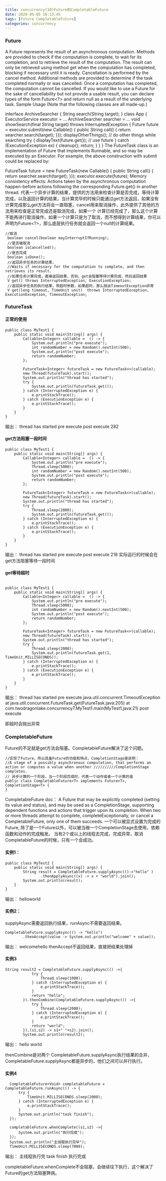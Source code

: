 ```yaml
---
title: concurrency(10)Future和CompletableFuture
date: 2020-05-05 16:13:45
tags: [Future CompletableFuture]
categories: concurrency
---
```


### Future
A Future represents the result of an asynchronous computation. Methods are provided to check if the computation is complete, to wait for its completion, and to retrieve the result of the computation. The result can only be retrieved using method get when the computation has completed, blocking if necessary until it is ready. Cancellation is performed by the cancel method. Additional methods are provided to determine if the task completed normally or was cancelled. Once a computation has completed, the computation cannot be cancelled. If you would like to use a Future for the sake of cancellability but not provide a usable result, you can declare types of the form Future<?> and return null as a result of the underlying task.
Sample Usage (Note that the following classes are all made-up.)

interface ArchiveSearcher { String search(String target); }
class App {
 ExecutorService executor = ...
 ArchiveSearcher searcher = ...
 void showSearch(final String target)
     throws InterruptedException {
   Future<String> future
     = executor.submit(new Callable<String>() {
       public String call() {
           return searcher.search(target);
       }});
   displayOtherThings(); // do other things while searching
   try {
     displayText(future.get()); // use future
   } catch (ExecutionException ex) { cleanup(); return; }
 }
}
The FutureTask class is an implementation of Future that implements Runnable, and so may be executed by an Executor. For example, the above construction with submit could be replaced by:

FutureTask<String> future =
 new FutureTask<String>(new Callable<String>() {
   public String call() {
     return searcher.search(target);
 }});
executor.execute(future);
Memory consistency effects: Actions taken by the asynchronous computation happen-before actions following the corresponding Future.get() in another thread.
代表一个异步计算的结果，提供的方法用来检查计算是否完成，等待计算完成，以及返回计算的结果，当计算完毕的时候只能通过get方法返回，如果没有计算完成那么get方法将会一直阻塞，cancel用来取消操作，此外提供了其他的方法用来检查是正常完成还是取消完成，如果一个 计算已经完成了，那么这个计算不能再进行取消操作，如果一个计算只是为了取消，而不想得到计算结果，你可以声明为Future<?>，那么底层执行任务就会返回一个null的计算结果。

```
//取消
 boolean cancel(boolean mayInterruptIfRunning);
 //是否被取消
 boolean isCancelled();
 //是否完成
 boolean isDone();
 //返回异步任务的计算结果，
 //Waits if necessary for the computation to complete, and then retrieves its result.
 //如果任务计算完成，直接返回结果，否则，get会阻塞等待计算完成，然后返回结果
 V get() throws InterruptedException, ExecutionException;
 //返回异步任务的执行结果，带超时参数，如果超时，那么抛出TimeoutException异常
 V get(long timeout, TimeUnit unit)  throws InterruptedException, ExecutionException, TimeoutException;
```

### FutureTask
#### 正常的使用
```
public class MyTest1 {
    public static void main(String[] args) {
        Callable<Integer> callable =  () -> {
            System.out.println("pre execute");
            int randomNumber = new Random().nextInt(500);
            System.out.println("post execute");
            return randomNumber;
        };

        FutureTask<Integer> futureTask = new FutureTask<>(callable);
        new Thread(futureTask).start();
        System.out.println("thread has started");
        try {
            System.out.println(futureTask.get());
        } catch (InterruptedException e) {
            e.printStackTrace();
        } catch (ExecutionException e) {
            e.printStackTrace();
        }
    }
}
```
输出：
thread has started
pre execute
post execute
282

#### get方法阻塞一段时间
```
public class MyTest1 {
    public static void main(String[] args) {
        Callable<Integer> callable =  () -> {
            System.out.println("pre execute");
            Thread.sleep(5000);
            int randomNumber = new Random().nextInt(500);
            System.out.println("post execute");
            return randomNumber;
        };

        FutureTask<Integer> futureTask = new FutureTask<>(callable);
        new Thread(futureTask).start();
        System.out.println("thread has started");
        try {
            Thread.sleep(2000);
            System.out.println(futureTask.get());
        } catch (InterruptedException e) {
            e.printStackTrace();
        } catch (ExecutionException e) {
            e.printStackTrace();
        }
    }
}
```
输出：
thread has started
pre execute
post execute
218
实际运行的时候会在get方法阻塞等待一段时间

#### get等待超时
```

public class MyTest1 {
    public static void main(String[] args) {
        Callable<Integer> callable =  () -> {
            System.out.println("pre execute");
            Thread.sleep(5000);
            int randomNumber = new Random().nextInt(500);
            System.out.println("post execute");
            return randomNumber;
        };

        FutureTask<Integer> futureTask = new FutureTask<>(callable);
        new Thread(futureTask).start();
        System.out.println("thread has started");
        try {
            Thread.sleep(2000);
            System.out.println(futureTask.get(1, TimeUnit.MILLISECONDS));
        } catch (InterruptedException e) {
            e.printStackTrace();
        } catch (ExecutionException e) {
            e.printStackTrace();
        }
    }
}

```
输出：
thread has started
pre execute
java.util.concurrent.TimeoutException
	at java.util.concurrent.FutureTask.get(FutureTask.java:205)
	at com.twodragonlake.concurrency7.MyTest1.main(MyTest1.java:21)
post execute

即超时会抛出异常

### CompletableFuture
Future的不足就是get方法会阻塞。CompletableFuture解决了这个问题。
```
//实现了Future，所以具备Future的功能和特点，CompletionStage是说明：
//A stage of a possibly asynchronous computation, that performs an action or computes a value when another //////////CompletionStage completes.
// 异步计算的一个阶段，当一个阶段完成时，代表一个动作或者一个计算的值
public class CompletableFuture<T> implements Future<T>, CompletionStage<T> {
}
```
CompletableFuture doc：
A Future that may be explicitly completed (setting its value and status), and may be used as a CompletionStage, supporting dependent functions and actions that trigger upon its completion.
When two or more threads attempt to complete, completeExceptionally, or cancel a CompletableFuture, only one of them succeeds.
一个可以被显式设置为完成的Future, 除了是一个Future以外，可以被当做一个CompletionStage去使用，依赖函数和动作的完成触发。
当有2个或以上的线程去完成，完成异常，取消CompletableFuture的时候，只有一个会成功。

#### 实例1：
```
public class MyTest2 {
    public static void main(String[] args) {
        String result = CompletableFuture.supplyAsync(()->"hello" )
                .thenApplyAsync((x) -> x + "world").join();
        System.out.println(result);
    }
}
```
输出：
helloworld

#### 实例2：
supplyAsync需要返回执行结果，runAsync不需要返回结果。
```
CompletableFuture.supplyAsync(() -> "hello")
        .thenAccept(value -> System.out.println("welcome" + value));
```
输出： welcomehello
thenAccept不返回结果，直接把结果处理掉

#### 实例3
```
String result2 = CompletableFuture.supplyAsync(() ->{
            try {
                Thread.sleep(1000);
            } catch (InterruptedException e) {
                e.printStackTrace();
            }
            return "hello";
        }).thenCombine(CompletableFuture.supplyAsync(() ->{
            try {
                Thread.sleep(2000);
            } catch (InterruptedException e) {
                e.printStackTrace();
            }
            return "world";
        }),(s1,s2) -> s1+" "+s2).join();
        System.out.println(result2);
```
输出：
hello world

thenCombine是对两个 CompletableFuture.supplyAsync执行结果的合并，CompletableFuture.supplyAsync都是异步的，他们之间可以并行执行。

#### 实例4
```
  CompletableFuture<Void> completableFuture = CompletableFuture.runAsync(() -> {
      try {
          TimeUnit.MILLISECONDS.sleep(2000);
      } catch (InterruptedException e) {
          e.printStackTrace();
      }
      System.out.println("task finish");
  });

  completableFuture.whenComplete((s1,s2) ->{
      System.out.println("执行完成");
  });
  System.out.println("主线程执行完毕");
  TimeUnit.MILLISECONDS.sleep(7000);
```
输出：
主线程执行完
task finish
执行完成

completableFuture.whenComplete不会阻塞，会继续往下执行，这个解决了Future的get方法阻塞弊病。
